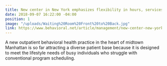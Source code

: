 ```yaml
---
title: New center in New York emphasizes flexibility in hours, services
date: 2018-09-07 16:22:00 -04:00
position: 1
image: "/uploads/Waiting%20Room%20Front%20to%20Back.jpg"
link: https://www.behavioral.net/article/management/new-center-new-york-emphasizes-flexibility-hours-services
---
```


A new outpatient behavioral health practice in the heart of midtown Manhattan is so far attracting a diverse patient base because it is designed to meet the lifestyle needs of busy individuals who struggle with conventional program scheduling.
